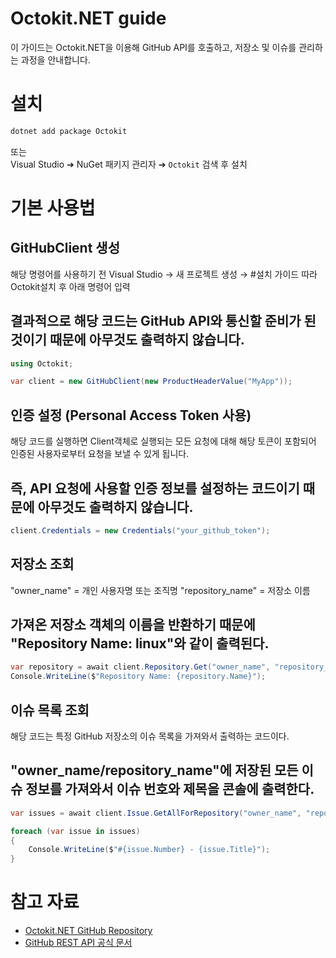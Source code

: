 
# Octokit.NET guide

이 가이드는 Octokit.NET을 이용해 GitHub API를 호출하고, 저장소 및 이슈를 관리하는 과정을 안내합니다.

# 설치

```bash
dotnet add package Octokit
```

또는  
Visual Studio ➔ NuGet 패키지 관리자 ➔ `Octokit` 검색 후 설치

# 기본 사용법

## GitHubClient 생성

해당 명령어를 사용하기 전
Visual Studio → 새 프로젝트 생성 → #설치 가이드 따라 Octokit설치 후 아래 명령어 입력
## 결과적으로 해당 코드는 GitHub API와 통신할 준비가 된 것이기 때문에 아무것도 출력하지 않습니다.

```csharp
using Octokit;

var client = new GitHubClient(new ProductHeaderValue("MyApp"));
```

## 인증 설정 (Personal Access Token 사용)

해당 코드를 실행하면 Client객체로 실행되는 모든 요청에 대해 해당 토큰이 포함되어
인증된 사용자로부터 요청을 보낼 수 있게 됩니다.
## 즉, API 요청에 사용할 인증 정보를 설정하는 코드이기 때문에 아무것도 출력하지 않습니다.

```csharp
client.Credentials = new Credentials("your_github_token");
```

## 저장소 조회

"owner_name" = 개인 사용자명 또는 조직명
"repository_name" = 저장소 이름
## 가져온 저장소 객체의 이름을 반환하기 때문에 "Repository Name: linux"와 같이 출력된다.

```csharp
var repository = await client.Repository.Get("owner_name", "repository_name");
Console.WriteLine($"Repository Name: {repository.Name}");
```

## 이슈 목록 조회

해당 코드는 특정 GitHub 저장소의 이슈 목록을 가져와서 출력하는 코드이다.
## "owner_name/repository_name"에 저장된 모든 이슈 정보를 가져와서 이슈 번호와 제목을 콘솔에 출력한다. 

```csharp
var issues = await client.Issue.GetAllForRepository("owner_name", "repository_name");

foreach (var issue in issues)
{
    Console.WriteLine($"#{issue.Number} - {issue.Title}");
}
```

# 참고 자료

- [Octokit.NET GitHub Repository](https://github.com/octokit/octokit.net)
- [GitHub REST API 공식 문서](https://docs.github.com/en/rest)
